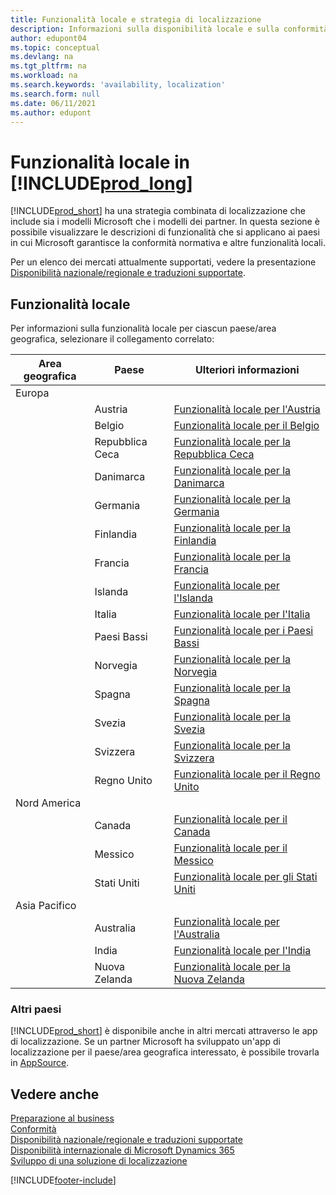 ```yaml
---
title: Funzionalità locale e strategia di localizzazione
description: Informazioni sulla disponibilità locale e sulla conformità normativa di Business Central per i paesi in cui Microsoft fornisce la funzionalità locale.
author: edupont04
ms.topic: conceptual
ms.devlang: na
ms.tgt_pltfrm: na
ms.workload: na
ms.search.keywords: 'availability, localization'
ms.search.form: null
ms.date: 06/11/2021
ms.author: edupont
---
```

# <a name="local-functionality-in-"></a><a name="local-functionality-in-"></a>Funzionalità locale in [!INCLUDE[prod_long](includes/prod_long.md)]

[!INCLUDE[prod_short](includes/prod_short.md)] ha una strategia combinata di localizzazione che include sia i modelli Microsoft che i modelli dei partner. In questa sezione è possibile visualizzare le descrizioni di funzionalità che si applicano ai paesi in cui Microsoft garantisce la conformità normativa e altre funzionalità locali.  

Per un elenco dei mercati attualmente supportati, vedere la presentazione [Disponibilità nazionale/regionale e traduzioni supportate](/dynamics365/business-central/dev-itpro/compliance/apptest-countries-and-translations?toc=/dynamics365/business-central/toc.json).  

## <a name="local-functionality"></a><a name="local-functionality"></a>Funzionalità locale

Per informazioni sulla funzionalità locale per ciascun paese/area geografica, selezionare il collegamento correlato:

| Area geografica | Paese | Ulteriori informazioni |
| --- | --- |--- |
| Europa |  | |
|        | Austria | [Funzionalità locale per l'Austria](localfunctionality/austria/austria-local-functionality.md) |
|        | Belgio | [Funzionalità locale per il Belgio](localfunctionality/belgium/belgium-local-functionality.md) |
|        | Repubblica Ceca | [Funzionalità locale per la Repubblica Ceca](localfunctionality/czech/czech-local-functionality.md) |
|        | Danimarca | [Funzionalità locale per la Danimarca](localfunctionality/denmark/denmark-local-functionality.md) |
|        | Germania | [Funzionalità locale per la Germania](localfunctionality/germany/germany-local-functionality.md) |
|        | Finlandia | [Funzionalità locale per la Finlandia](localfunctionality/finland/finland-local-functionality.md) |
|        | Francia | [Funzionalità locale per la Francia](localfunctionality/france/france-local-functionality.md) |
|        | Islanda | [Funzionalità locale per l'Islanda](localfunctionality/iceland/iceland-local-functionality.md) |
|        | Italia | [Funzionalità locale per l'Italia](localfunctionality/italy/italy-local-functionality.md) |
|        | Paesi Bassi | [Funzionalità locale per i Paesi Bassi](localfunctionality/netherlands/netherlands-local-functionality.md) |
|        | Norvegia | [Funzionalità locale per la Norvegia](localfunctionality/norway/norway-local-functionality.md) |
|        | Spagna | [Funzionalità locale per la Spagna](localfunctionality/spain/spain-local-functionality.md) |
|        | Svezia | [Funzionalità locale per la Svezia](localfunctionality/sweden/sweden-local-functionality.md) |
|        | Svizzera | [Funzionalità locale per la Svizzera](localfunctionality/switzerland/switzerland-local-functionality.md) |
|        | Regno Unito | [Funzionalità locale per il Regno Unito](localfunctionality/unitedkingdom/united-kingdom-local-functionality.md) |
| Nord America |       |  |
|        | Canada|[Funzionalità locale per il Canada](localfunctionality/canada/canada-local-functionality.md) |
|        | Messico | [Funzionalità locale per il Messico](localfunctionality/mexico/mexico-local-functionality.md) |
|        | Stati Uniti|[Funzionalità locale per gli Stati Uniti](localfunctionality/unitedstates/united-states-local-functionality.md) |
| Asia Pacifico |       |  |
|        | Australia | [Funzionalità locale per l'Australia](localfunctionality/australia/australia-local-functionality.md) |
|        | India | [Funzionalità locale per l'India](LocalFunctionality/India/india-local-functionality.md) |
|        | Nuova Zelanda | [Funzionalità locale per la Nuova Zelanda](localfunctionality/newzealand/new-zealand-local-functionality.md) |

### <a name="other-countries"></a><a name="other-countries"></a>Altri paesi

[!INCLUDE[prod_short](includes/prod_short.md)] è disponibile anche in altri mercati attraverso le app di localizzazione. Se un partner Microsoft ha sviluppato un'app di localizzazione per il paese/area geografica interessato, è possibile trovarla in [AppSource](https://go.microsoft.com/fwlink/?linkid=2081646).

## <a name="see-also"></a><a name="see-also"></a>Vedere anche

[Preparazione al business](ui-get-ready-business.md)  
[Conformità](compliance/compliance-overview.md)  
[Disponibilità nazionale/regionale e traduzioni supportate](/dynamics365/business-central/dev-itpro/compliance/apptest-countries-and-translations?toc=/dynamics365/business-central/toc.json)  
[Disponibilità internazionale di Microsoft Dynamics 365](/dynamics365/get-started/availability)  
[Sviluppo di una soluzione di localizzazione](/dynamics365/business-central/dev-itpro/developer/readiness/readiness-develop-localization)  


[!INCLUDE[footer-include](includes/footer-banner.md)]

